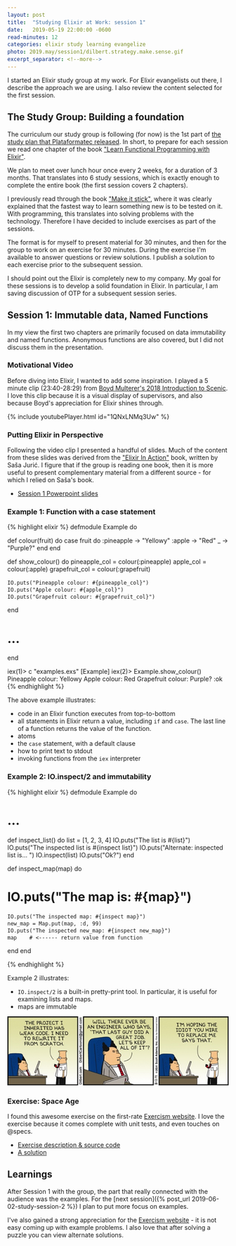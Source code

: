 ```yaml
---
layout: post
title:  "Studying Elixir at Work: session 1"
date:   2019-05-19 22:00:00 -0600
read-minutes: 12
categories: elixir study learning evangelize
photo: 2019.may/session1/dilbert.strategy.make.sense.gif
excerpt_separator: <!--more-->
---
```


<div class="paragraph"><p> </p></div>
I started an Elixir study group at my work.  For Elixir evangelists
out there, I describe the approach we are using.  I also review the
content selected for the first session.
<!--more-->

## The Study Group: Building a foundation

The curriculum our study group is following (for now) is the 1st part of
[the study plan that Plataformatec released](http://blog.plataformatec.com.br/2018/11/starting-with-elixir-the-study-guide/).  In short, to prepare for each session we read one chapter of the book
["Learn Functional Programming with Elixir"](https://www.amazon.ca/Learn-Functional-Programming-Elixir-Foundations/dp/168050245X/ref=sr_1_fkmrnull_1?keywords=learn+functional+programming+with+elixir&qid=1558307840&s=gateway&sr=8-1-fkmrnull).  

We plan to meet over lunch hour once every 2 weeks, for a duration of 3 months.  That
translates into 6 study sessions, which is exactly enough to complete the entire
book (the first session covers 2 chapters).

I previously read through the book ["Make it stick"](https://www.amazon.ca/Make-Stick-Science-Successful-Learning/dp/0674729013/ref=sr_1_1?keywords=make+it+stick&qid=1558309112&s=gateway&sr=8-1), where it
was clearly explained that the fastest way to learn something new is to be tested on it.
With programming, this translates into solving problems with the technology.
Therefore I have decided to include exercises as part of the sessions.

The format is for myself to present material for 30 minutes, and then for the
group to work on an exercise for 30 minutes.  During the exercise I'm available
to answer questions or review solutions.  I publish a solution to each exercise
prior to the subsequent session.

I should point out the Elixir is completely new to my company.  My goal for
these sessions is to develop a solid foundation in Elixir.  In particular,
I am saving discussion of OTP for a subsequent session series.

## Session 1: Immutable data, Named Functions

In my view the first two chapters are primarily focused on data immutability
and named functions.  Anonymous functions are also covered, but I did not
discuss them in the presentation.

### Motivational Video

Before diving into Elixir, I wanted to add some inspiration.  I played
a 5 minute clip (23:40-28:29) from [Boyd Multerer's 2018 Introduction to Scenic](https://www.youtube.com/watch?v=1QNxLNMq3Uw).  I love this clip because it is a visual display of supervisors, and also because Boyd's appreciation for Elixir shines through.

<div class="center-me">
{% include youtubePlayer.html id="1QNxLNMq3Uw" %}
</div>

### Putting Elixir in Perspective

Following the video clip I presented a handful of slides.  Much of the content from
these slides was derived from the ["Elixir In Action"](https://www.amazon.ca/Elixir-Action-Sa%C5%A1a-Juri-cacute/dp/1617295027/ref=sr_1_1?keywords=elixir+in+action&qid=1558322196&s=gateway&sr=8-1) book, written by Saša Jurić.  I figure
that if the group is reading one book, then it is more useful to present
complementary material from a different source - for which I relied on Saša's book.

* <a href="/assets/powerpoint/Elixir.session.1.pptx">Session 1 Powerpoint slides</a>

### Example 1: Function with a case statement

{% highlight elixir  %}
defmodule Example do

  def colour(fruit) do
    case fruit do
      :pineapple -> "Yellowy"
      :apple -> "Red"
      _ -> "Purple?"
    end
  end

  def show_colour() do
    pineapple_col = colour(:pineapple)
    apple_col = colour(:apple)
    grapefruit_col = colour(:grapefruit)

    IO.puts("Pineapple colour: #{pineapple_col}")
    IO.puts("Apple colour: #{apple_col}")
    IO.puts("Grapefruit colour: #{grapefruit_col}")
  end

  # ...  
end

iex(1)> c "examples.exs"
[Example]
iex(2)> Example.show_colour()
Pineapple colour: Yellowy
Apple colour: Red
Grapefruit colour: Purple?
:ok
{% endhighlight %}

The above example illustrates:
* code in an Elixir function executes from top-to-bottom
* all statements in Elixir return a value, including ```if``` and ```case```.  The last line of a function returns the value of the function.
* atoms
* the ```case``` statement, with a default clause
* how to print text to stdout
* invoking functions from the ```iex``` interpreter

### Example 2: IO.inspect/2 and immutability

{% highlight elixir  %}
defmodule Example do

  # ...

  def inspect_list() do
    list = [1, 2, 3, 4]
    IO.puts("The list is #{list}")
    IO.puts("The inspected list is #{inspect list}")
    IO.puts("Alternate: inspected list is... ")
    IO.inspect(list)
    IO.puts("Ok?")
  end

  def inspect_map(map) do
#    IO.puts("The map is: #{map}")
    IO.puts("The inspected map: #{inspect map}")
    new_map = Map.put(map, :d, 99)
    IO.puts("The inspected new_map: #{inspect new_map}")
    map    # <------ return value from function
  end
end

{% endhighlight %}

Example 2 illustrates:
* ```IO.inspect/2``` is a built-in pretty-print tool.  In particular, it is useful for examining lists and maps.
* maps are immutable

<img src="/assets/images/2019.may/session1/dilbert.replace.code.jpg" class="dilbert-image">

### Exercise: Space Age

I found this awesome exercise on the first-rate [Exercism website](https://exercism.io/tracks/elixir). I love the exercise because it comes complete with unit tests, and even touches on @specs.

* [Exercise description & source code](https://bitbucket.org/siberianTiger/elixir-sessions/src/master/exercises/space-age/)
* [A solution](https://bitbucket.org/siberianTiger/elixir-sessions/src/master/solutions/space-age/)

## Learnings

After Session 1 with the group, the part that really connected with the audience
was the examples.  For the [next session]({% post_url 2019-06-02-study-session-2 %}) I plan to put more focus on examples.  

I've also gained a strong appreciation for the [Exercism website](https://exercism.io/tracks/elixir) - it
is not easy coming up with example problems.  I also love that after solving a puzzle you can view
alternate solutions.
